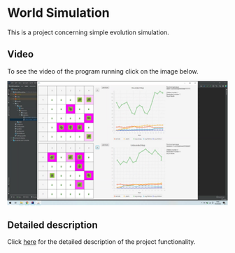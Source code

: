 # World Simulation
This is a project concerning simple evolution simulation.

## Video
To see the video of the program running click on the image below.

<a href="https://www.youtube.com/watch?v=iKNuPd04b9k">
         <img alt="Evolution Simulator video" src="https://github.com/piotmag769/WorldSimulation/blob/main/World_Moment.jpg" width=600>
</a>

## Detailed description

Click [here](https://github.com/apohllo/obiektowe-lab/blob/master/proj1/Readme.md) for the detailed description of the project functionality.
